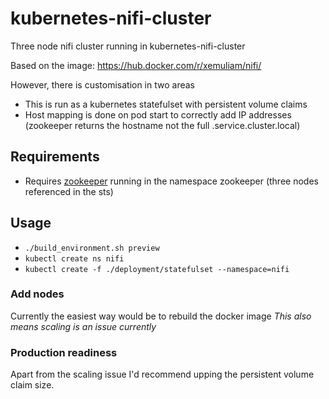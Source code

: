 # kubernetes-nifi-cluster

Three node nifi cluster running in kubernetes-nifi-cluster

Based on the image: https://hub.docker.com/r/xemuliam/nifi/

However, there is customisation in two areas
- This is run as a kubernetes statefulset with persistent volume claims
- Host mapping is done on pod start to correctly add IP addresses (zookeeper returns the hostname not the full .service.cluster.local)

## Requirements

- Requires [zookeeper](https://github.com/AlexsJones/kubernetes-zookeeper-cluster) running in the namespace zookeeper (three nodes referenced in the sts)


## Usage

- `./build_environment.sh preview`
- `kubectl create ns nifi`
- `kubectl create -f ./deployment/statefulset --namespace=nifi`


### Add nodes

Currently the easiest way would be to rebuild the docker image
*This also means scaling is an issue currently*

### Production readiness

Apart from the scaling issue I'd recommend upping the persistent volume claim size.

